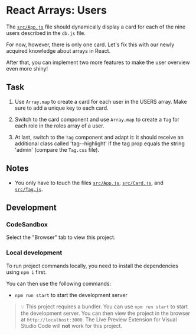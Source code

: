# React Arrays: Users

The [`src/App.js`](./src/App.js) file should dynamically display a card for each of the nine users described in the `db.js` file.

For now, however, there is only one card. Let's fix this with our newly acquired knowledge about arrays in React.

After that, you can implement two more features to make the user overview even more shiny!

## Task

1. Use `Array.map` to create a card for each user in the USERS array. Make sure to add a unique key to each card.


2. Switch to the card component and use `Array.map` to create a `Tag` for each role in the roles array of a user.


3. At last, switch to the `Tag` component and adapt it: it should receive an additional class called 'tag--highlight' if the tag prop equals the string 'admin' (compare the `Tag.css` file).


## Notes

- You only have to touch the files [`src/App.js`](./src/App.js), [`src/Card.js`](./src/Card.js), and [`src/Tag.js`](./src/Tag.js).

## Development

### CodeSandbox

Select the "Browser" tab to view this project.

### Local development

To run project commands locally, you need to install the dependencies using `npm i` first.

You can then use the following commands:

- `npm run start` to start the development server

> 💡 This project requires a bundler. You can use `npm run start` to start the development server. You can then view the project in the browser at `http://localhost:3000`. The Live Preview Extension for Visual Studio Code will **not** work for this project.
